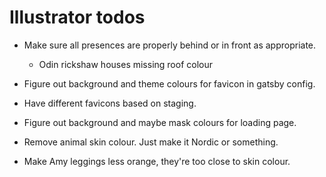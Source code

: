 # Illustrator todos
* Make sure all presences are properly behind or in front as appropriate.
    * Odin rickshaw houses missing roof colour

* Figure out background and theme colours for favicon in gatsby config.
* Have different favicons based on staging.

* Figure out background and maybe mask colours for loading page.

* Remove animal skin colour. Just make it Nordic or something.
* Make Amy leggings less orange, they're too close to skin colour.